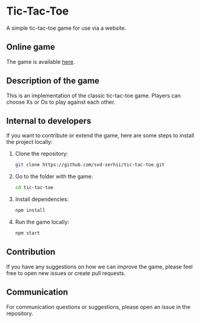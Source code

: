 # Tic-Tac-Toe

A simple tic-tac-toe game for use via a website.

## Online game

The game is available [here](https://svd-serhii.github.io/tic-tac-toe/).

## Description of the game

This is an implementation of the classic tic-tac-toe game. Players can choose Xs or Os to play against each other.

## Internal to developers

If you want to contribute or extend the game, here are some steps to install the project locally:

1. Clone the repository:

   ```bash
   git clone https://github.com/svd-serhii/tic-tac-toe.git
   ```

2. Go to the folder with the game:

   ```bash
   cd tic-tac-toe
   ```

3. Install dependencies:

   ```bash
   npm install
   ```

4. Run the game locally:

   ```bash
   npm start
   ```

## Contribution

If you have any suggestions on how we can improve the game, please feel free to open new issues or create pull requests.

## Communication

For communication questions or suggestions, please open an issue in the repository.

